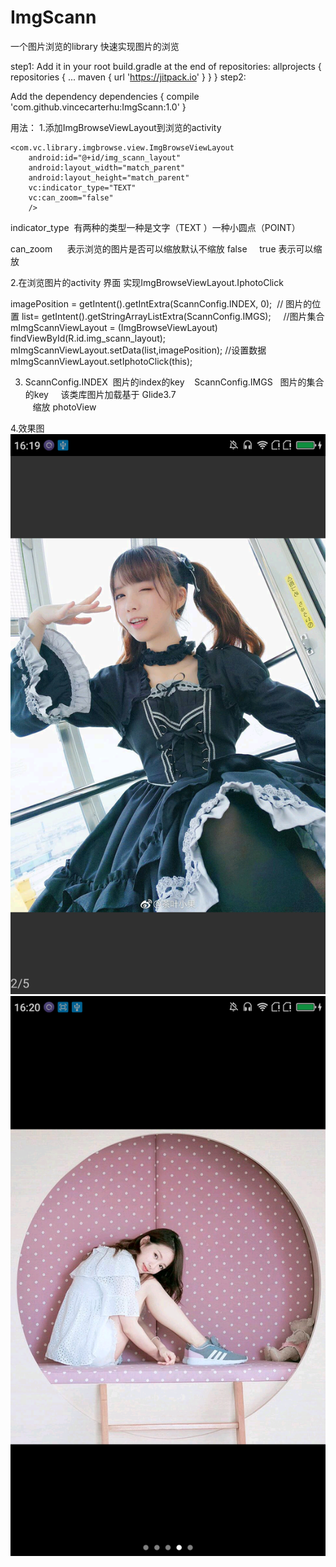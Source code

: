 # ImgScann
一个图片浏览的library
快速实现图片的浏览

step1:
Add it in your root build.gradle at the end of repositories:
	allprojects {
		repositories {
			...
			maven { url 'https://jitpack.io' }
		}
	}
 step2:   
 
 Add the dependency
	dependencies {
	        compile 'com.github.vincecarterhu:ImgScann:1.0'
	}




用法：
1.添加ImgBrowseViewLayout到浏览的activity
<?xml version="1.0" encoding="utf-8"?>
<RelativeLayout
    xmlns:android="http://schemas.android.com/apk/res/android"
    xmlns:vc="http://schemas.android.com/apk/res-auto"
    android:layout_width="match_parent"
    android:layout_height="match_parent"
    >


    <com.vc.library.imgbrowse.view.ImgBrowseViewLayout
        android:id="@+id/img_scann_layout"
        android:layout_width="match_parent"
        android:layout_height="match_parent"
        vc:indicator_type="TEXT"
        vc:can_zoom="false"
        />


</RelativeLayout>

indicator_type  有两种的类型一种是文字（TEXT ）一种小圆点（POINT）   

can_zoom      表示浏览的图片是否可以缩放默认不缩放 false     true 表示可以缩放

2.在浏览图片的activity 界面 实现ImgBrowseViewLayout.IphotoClick 

  imagePosition =	getIntent().getIntExtra(ScannConfig.INDEX, 0);  // 图片的位置
  list= getIntent().getStringArrayListExtra(ScannConfig.IMGS);     //图片集合
  mImgScannViewLayout = (ImgBrowseViewLayout) findViewById(R.id.img_scann_layout);
  mImgScannViewLayout.setData(list,imagePosition);  //设置数据
  mImgScannViewLayout.setIphotoClick(this);

3.  ScannConfig.INDEX  图片的index的key
    ScannConfig.IMGS   图片的集合 的key 
    该类库图片加载基于 Glide3.7  
    缩放 photoView
  
  
4.效果图
![image](https://github.com/vincecarterhu/ImgScann/blob/master/screensshots/Screenshot_2017-07-03-16-19-39.png)
![image](https://github.com/vincecarterhu/ImgScann/blob/master/screensshots/Screenshot_2017-07-03-16-20-26.png)


